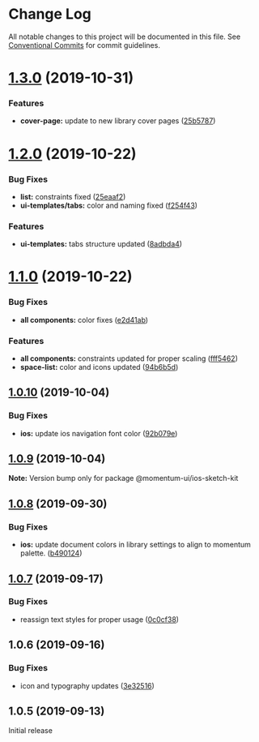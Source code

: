 # Change Log

All notable changes to this project will be documented in this file.
See [Conventional Commits](https://conventionalcommits.org) for commit guidelines.

# [1.3.0](https://github.com/momentum-design/momentum-design-kit/compare/@momentum-ui/ios-sketch-kit@1.2.0...@momentum-ui/ios-sketch-kit@1.3.0) (2019-10-31)


### Features

* **cover-page:** update to new library cover pages ([25b5787](https://github.com/momentum-design/momentum-design-kit/commit/25b5787))





# [1.2.0](https://github.com/momentum-design/momentum-design-kit/compare/@momentum-ui/ios-sketch-kit@1.1.0...@momentum-ui/ios-sketch-kit@1.2.0) (2019-10-22)


### Bug Fixes

* **list:** constraints fixed ([25eaaf2](https://github.com/momentum-design/momentum-design-kit/commit/25eaaf2))
* **ui-templates/tabs:** color and naming fixed ([f254f43](https://github.com/momentum-design/momentum-design-kit/commit/f254f43))


### Features

* **ui-templates:** tabs structure updated ([8adbda4](https://github.com/momentum-design/momentum-design-kit/commit/8adbda4))





# [1.1.0](https://github.com/momentum-design/momentum-design-kit/compare/@momentum-ui/ios-sketch-kit@1.0.10...@momentum-ui/ios-sketch-kit@1.1.0) (2019-10-22)


### Bug Fixes

* **all components:** color fixes ([e2d41ab](https://github.com/momentum-design/momentum-design-kit/commit/e2d41ab))


### Features

* **all components:** constraints updated for proper scaling ([fff5462](https://github.com/momentum-design/momentum-design-kit/commit/fff5462))
* **space-list:** color and icons updated ([94b6b5d](https://github.com/momentum-design/momentum-design-kit/commit/94b6b5d))





## [1.0.10](https://github.com/momentum-design/momentum-design-kit/compare/@momentum-ui/ios-sketch-kit@1.0.9...@momentum-ui/ios-sketch-kit@1.0.10) (2019-10-04)


### Bug Fixes

* **ios:** update ios navigation font color ([92b079e](https://github.com/momentum-design/momentum-design-kit/commit/92b079e))





## [1.0.9](https://github.com/momentum-design/momentum-design-kit/compare/@momentum-ui/ios-sketch-kit@1.0.8...@momentum-ui/ios-sketch-kit@1.0.9) (2019-10-04)

**Note:** Version bump only for package @momentum-ui/ios-sketch-kit





## [1.0.8](https://github.com/momentum-design/momentum-design-kit/compare/@momentum-ui/ios-sketch-kit@1.0.7...@momentum-ui/ios-sketch-kit@1.0.8) (2019-09-30)


### Bug Fixes

* **ios:** update document colors in library settings to align to momentum palette. ([b490124](https://github.com/momentum-design/momentum-design-kit/commit/b490124))





## [1.0.7](https://github.com/momentum-design/momentum-design-kit/compare/@momentum-ui/ios-sketch-kit@1.0.6...@momentum-ui/ios-sketch-kit@1.0.7) (2019-09-17)


### Bug Fixes

* reassign text styles for proper usage ([0c0cf38](https://github.com/momentum-design/momentum-design-kit/commit/0c0cf38))





## 1.0.6 (2019-09-16)


### Bug Fixes

* icon and typography updates ([3e32516](https://github.com/momentum-design/momentum-design-kit/commit/3e32516))





## 1.0.5 (2019-09-13)

Initial release
